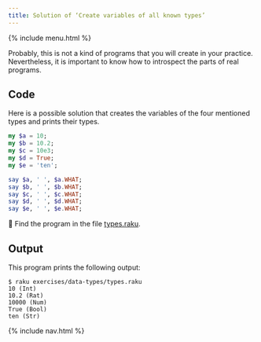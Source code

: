 ```yaml
---
title: Solution of ‘Create variables of all known types’
---
```


{% include menu.html %}

Probably, this is not a kind of programs that you will create in your practice. Nevertheless, it is important to know how to introspect the parts of real programs.

## Code

Here is a possible solution that creates the variables of the four mentioned types and prints their types.

```raku
my $a = 10;
my $b = 10.2;
my $c = 10e3;
my $d = True;
my $e = 'ten';

say $a, ' ', $a.WHAT;
say $b, ' ', $b.WHAT;
say $c, ' ', $c.WHAT;
say $d, ' ', $d.WHAT;
say $e, ' ', $e.WHAT;
```

🦋 Find the program in the file [types.raku](https://github.com/ash/raku-course/blob/master/exercises/typed-variables/types.raku).

## Output

This program prints the following output:

```console
$ raku exercises/data-types/types.raku
10 (Int)
10.2 (Rat)
10000 (Num)
True (Bool)
ten (Str)
```

{% include nav.html %}
